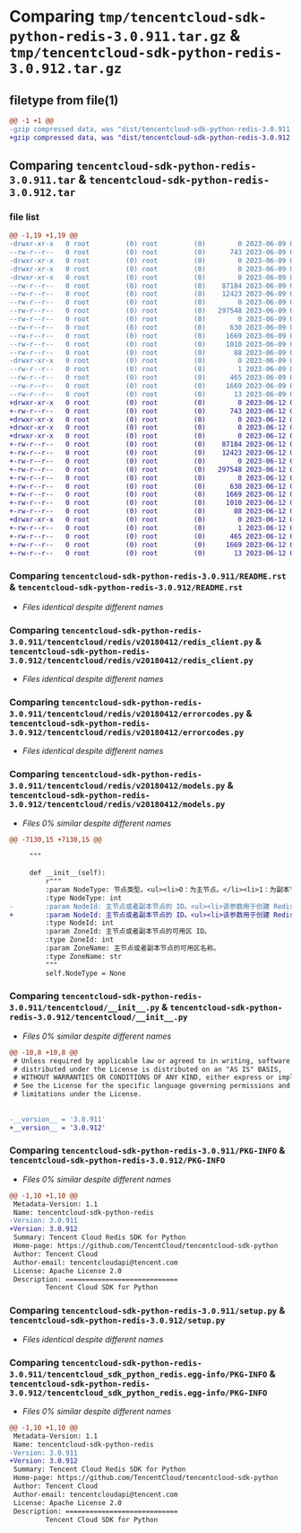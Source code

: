# Comparing `tmp/tencentcloud-sdk-python-redis-3.0.911.tar.gz` & `tmp/tencentcloud-sdk-python-redis-3.0.912.tar.gz`

## filetype from file(1)

```diff
@@ -1 +1 @@
-gzip compressed data, was "dist/tencentcloud-sdk-python-redis-3.0.911.tar", last modified: Fri Jun  9 02:25:01 2023, max compression
+gzip compressed data, was "dist/tencentcloud-sdk-python-redis-3.0.912.tar", last modified: Mon Jun 12 03:09:48 2023, max compression
```

## Comparing `tencentcloud-sdk-python-redis-3.0.911.tar` & `tencentcloud-sdk-python-redis-3.0.912.tar`

### file list

```diff
@@ -1,19 +1,19 @@
-drwxr-xr-x   0 root         (0) root         (0)        0 2023-06-09 02:25:01.000000 tencentcloud-sdk-python-redis-3.0.911/
--rw-r--r--   0 root         (0) root         (0)      743 2023-06-09 02:25:01.000000 tencentcloud-sdk-python-redis-3.0.911/README.rst
-drwxr-xr-x   0 root         (0) root         (0)        0 2023-06-09 02:25:01.000000 tencentcloud-sdk-python-redis-3.0.911/tencentcloud/
-drwxr-xr-x   0 root         (0) root         (0)        0 2023-06-09 02:25:01.000000 tencentcloud-sdk-python-redis-3.0.911/tencentcloud/redis/
-drwxr-xr-x   0 root         (0) root         (0)        0 2023-06-09 02:25:01.000000 tencentcloud-sdk-python-redis-3.0.911/tencentcloud/redis/v20180412/
--rw-r--r--   0 root         (0) root         (0)    87184 2023-06-09 02:25:01.000000 tencentcloud-sdk-python-redis-3.0.911/tencentcloud/redis/v20180412/redis_client.py
--rw-r--r--   0 root         (0) root         (0)    12423 2023-06-09 02:25:01.000000 tencentcloud-sdk-python-redis-3.0.911/tencentcloud/redis/v20180412/errorcodes.py
--rw-r--r--   0 root         (0) root         (0)        0 2023-06-09 02:25:01.000000 tencentcloud-sdk-python-redis-3.0.911/tencentcloud/redis/v20180412/__init__.py
--rw-r--r--   0 root         (0) root         (0)   297548 2023-06-09 02:25:01.000000 tencentcloud-sdk-python-redis-3.0.911/tencentcloud/redis/v20180412/models.py
--rw-r--r--   0 root         (0) root         (0)        0 2023-06-09 02:25:01.000000 tencentcloud-sdk-python-redis-3.0.911/tencentcloud/redis/__init__.py
--rw-r--r--   0 root         (0) root         (0)      630 2023-06-09 02:25:01.000000 tencentcloud-sdk-python-redis-3.0.911/tencentcloud/__init__.py
--rw-r--r--   0 root         (0) root         (0)     1669 2023-06-09 02:25:01.000000 tencentcloud-sdk-python-redis-3.0.911/PKG-INFO
--rw-r--r--   0 root         (0) root         (0)     1010 2023-06-09 02:25:01.000000 tencentcloud-sdk-python-redis-3.0.911/setup.py
--rw-r--r--   0 root         (0) root         (0)       88 2023-06-09 02:25:01.000000 tencentcloud-sdk-python-redis-3.0.911/setup.cfg
-drwxr-xr-x   0 root         (0) root         (0)        0 2023-06-09 02:25:01.000000 tencentcloud-sdk-python-redis-3.0.911/tencentcloud_sdk_python_redis.egg-info/
--rw-r--r--   0 root         (0) root         (0)        1 2023-06-09 02:25:01.000000 tencentcloud-sdk-python-redis-3.0.911/tencentcloud_sdk_python_redis.egg-info/dependency_links.txt
--rw-r--r--   0 root         (0) root         (0)      465 2023-06-09 02:25:01.000000 tencentcloud-sdk-python-redis-3.0.911/tencentcloud_sdk_python_redis.egg-info/SOURCES.txt
--rw-r--r--   0 root         (0) root         (0)     1669 2023-06-09 02:25:01.000000 tencentcloud-sdk-python-redis-3.0.911/tencentcloud_sdk_python_redis.egg-info/PKG-INFO
--rw-r--r--   0 root         (0) root         (0)       13 2023-06-09 02:25:01.000000 tencentcloud-sdk-python-redis-3.0.911/tencentcloud_sdk_python_redis.egg-info/top_level.txt
+drwxr-xr-x   0 root         (0) root         (0)        0 2023-06-12 03:09:48.000000 tencentcloud-sdk-python-redis-3.0.912/
+-rw-r--r--   0 root         (0) root         (0)      743 2023-06-12 03:09:47.000000 tencentcloud-sdk-python-redis-3.0.912/README.rst
+drwxr-xr-x   0 root         (0) root         (0)        0 2023-06-12 03:09:48.000000 tencentcloud-sdk-python-redis-3.0.912/tencentcloud/
+drwxr-xr-x   0 root         (0) root         (0)        0 2023-06-12 03:09:48.000000 tencentcloud-sdk-python-redis-3.0.912/tencentcloud/redis/
+drwxr-xr-x   0 root         (0) root         (0)        0 2023-06-12 03:09:48.000000 tencentcloud-sdk-python-redis-3.0.912/tencentcloud/redis/v20180412/
+-rw-r--r--   0 root         (0) root         (0)    87184 2023-06-12 03:09:47.000000 tencentcloud-sdk-python-redis-3.0.912/tencentcloud/redis/v20180412/redis_client.py
+-rw-r--r--   0 root         (0) root         (0)    12423 2023-06-12 03:09:47.000000 tencentcloud-sdk-python-redis-3.0.912/tencentcloud/redis/v20180412/errorcodes.py
+-rw-r--r--   0 root         (0) root         (0)        0 2023-06-12 03:09:47.000000 tencentcloud-sdk-python-redis-3.0.912/tencentcloud/redis/v20180412/__init__.py
+-rw-r--r--   0 root         (0) root         (0)   297548 2023-06-12 03:09:47.000000 tencentcloud-sdk-python-redis-3.0.912/tencentcloud/redis/v20180412/models.py
+-rw-r--r--   0 root         (0) root         (0)        0 2023-06-12 03:09:47.000000 tencentcloud-sdk-python-redis-3.0.912/tencentcloud/redis/__init__.py
+-rw-r--r--   0 root         (0) root         (0)      630 2023-06-12 03:09:47.000000 tencentcloud-sdk-python-redis-3.0.912/tencentcloud/__init__.py
+-rw-r--r--   0 root         (0) root         (0)     1669 2023-06-12 03:09:48.000000 tencentcloud-sdk-python-redis-3.0.912/PKG-INFO
+-rw-r--r--   0 root         (0) root         (0)     1010 2023-06-12 03:09:47.000000 tencentcloud-sdk-python-redis-3.0.912/setup.py
+-rw-r--r--   0 root         (0) root         (0)       88 2023-06-12 03:09:48.000000 tencentcloud-sdk-python-redis-3.0.912/setup.cfg
+drwxr-xr-x   0 root         (0) root         (0)        0 2023-06-12 03:09:48.000000 tencentcloud-sdk-python-redis-3.0.912/tencentcloud_sdk_python_redis.egg-info/
+-rw-r--r--   0 root         (0) root         (0)        1 2023-06-12 03:09:48.000000 tencentcloud-sdk-python-redis-3.0.912/tencentcloud_sdk_python_redis.egg-info/dependency_links.txt
+-rw-r--r--   0 root         (0) root         (0)      465 2023-06-12 03:09:48.000000 tencentcloud-sdk-python-redis-3.0.912/tencentcloud_sdk_python_redis.egg-info/SOURCES.txt
+-rw-r--r--   0 root         (0) root         (0)     1669 2023-06-12 03:09:48.000000 tencentcloud-sdk-python-redis-3.0.912/tencentcloud_sdk_python_redis.egg-info/PKG-INFO
+-rw-r--r--   0 root         (0) root         (0)       13 2023-06-12 03:09:48.000000 tencentcloud-sdk-python-redis-3.0.912/tencentcloud_sdk_python_redis.egg-info/top_level.txt
```

### Comparing `tencentcloud-sdk-python-redis-3.0.911/README.rst` & `tencentcloud-sdk-python-redis-3.0.912/README.rst`

 * *Files identical despite different names*

### Comparing `tencentcloud-sdk-python-redis-3.0.911/tencentcloud/redis/v20180412/redis_client.py` & `tencentcloud-sdk-python-redis-3.0.912/tencentcloud/redis/v20180412/redis_client.py`

 * *Files identical despite different names*

### Comparing `tencentcloud-sdk-python-redis-3.0.911/tencentcloud/redis/v20180412/errorcodes.py` & `tencentcloud-sdk-python-redis-3.0.912/tencentcloud/redis/v20180412/errorcodes.py`

 * *Files identical despite different names*

### Comparing `tencentcloud-sdk-python-redis-3.0.911/tencentcloud/redis/v20180412/models.py` & `tencentcloud-sdk-python-redis-3.0.912/tencentcloud/redis/v20180412/models.py`

 * *Files 0% similar despite different names*

```diff
@@ -7130,15 +7130,15 @@
 
     """
 
     def __init__(self):
         r"""
         :param NodeType: 节点类型。<ul><li>0：为主节点。</li><li>1：为副本节点。</li></ul>
         :type NodeType: int
-        :param NodeId: 主节点或者副本节点的 ID。<ul><li>该参数用于创建 Redis 实例接口[CreateInstances](https://cloud.tencent.com/document/product/239/20026) 并不需要设置，而用于变更实例配置的接口 [UpgradeInstance]删除副本(https://cloud.tencent.com/document/product/239/20013) 时才需要设置。</li><li>该参数可使用接口 [DescribeInstances](https://cloud.tencent.com/document/product/239/20018) 获取Integer类型的节点 ID。</li></ul>
+        :param NodeId: 主节点或者副本节点的 ID。<ul><li>该参数用于创建 Redis 实例接口[CreateInstances](https://cloud.tencent.com/document/product/239/20026) 并不需要设置，而用于变更实例配置的接口 [UpgradeInstance](https://cloud.tencent.com/document/product/239/20013) 删除副本时才需要设置。</li><li>该参数可使用接口 [DescribeInstances](https://cloud.tencent.com/document/product/239/20018) 获取Integer类型的节点 ID。</li></ul>
         :type NodeId: int
         :param ZoneId: 主节点或者副本节点的可用区 ID。
         :type ZoneId: int
         :param ZoneName: 主节点或者副本节点的可用区名称。
         :type ZoneName: str
         """
         self.NodeType = None
```

### Comparing `tencentcloud-sdk-python-redis-3.0.911/tencentcloud/__init__.py` & `tencentcloud-sdk-python-redis-3.0.912/tencentcloud/__init__.py`

 * *Files 0% similar despite different names*

```diff
@@ -10,8 +10,8 @@
 # Unless required by applicable law or agreed to in writing, software
 # distributed under the License is distributed on an "AS IS" BASIS,
 # WITHOUT WARRANTIES OR CONDITIONS OF ANY KIND, either express or implied.
 # See the License for the specific language governing permissions and
 # limitations under the License.
 
 
-__version__ = '3.0.911'
+__version__ = '3.0.912'
```

### Comparing `tencentcloud-sdk-python-redis-3.0.911/PKG-INFO` & `tencentcloud-sdk-python-redis-3.0.912/PKG-INFO`

 * *Files 0% similar despite different names*

```diff
@@ -1,10 +1,10 @@
 Metadata-Version: 1.1
 Name: tencentcloud-sdk-python-redis
-Version: 3.0.911
+Version: 3.0.912
 Summary: Tencent Cloud Redis SDK for Python
 Home-page: https://github.com/TencentCloud/tencentcloud-sdk-python
 Author: Tencent Cloud
 Author-email: tencentcloudapi@tencent.com
 License: Apache License 2.0
 Description: ============================
         Tencent Cloud SDK for Python
```

### Comparing `tencentcloud-sdk-python-redis-3.0.911/setup.py` & `tencentcloud-sdk-python-redis-3.0.912/setup.py`

 * *Files identical despite different names*

### Comparing `tencentcloud-sdk-python-redis-3.0.911/tencentcloud_sdk_python_redis.egg-info/PKG-INFO` & `tencentcloud-sdk-python-redis-3.0.912/tencentcloud_sdk_python_redis.egg-info/PKG-INFO`

 * *Files 0% similar despite different names*

```diff
@@ -1,10 +1,10 @@
 Metadata-Version: 1.1
 Name: tencentcloud-sdk-python-redis
-Version: 3.0.911
+Version: 3.0.912
 Summary: Tencent Cloud Redis SDK for Python
 Home-page: https://github.com/TencentCloud/tencentcloud-sdk-python
 Author: Tencent Cloud
 Author-email: tencentcloudapi@tencent.com
 License: Apache License 2.0
 Description: ============================
         Tencent Cloud SDK for Python
```

